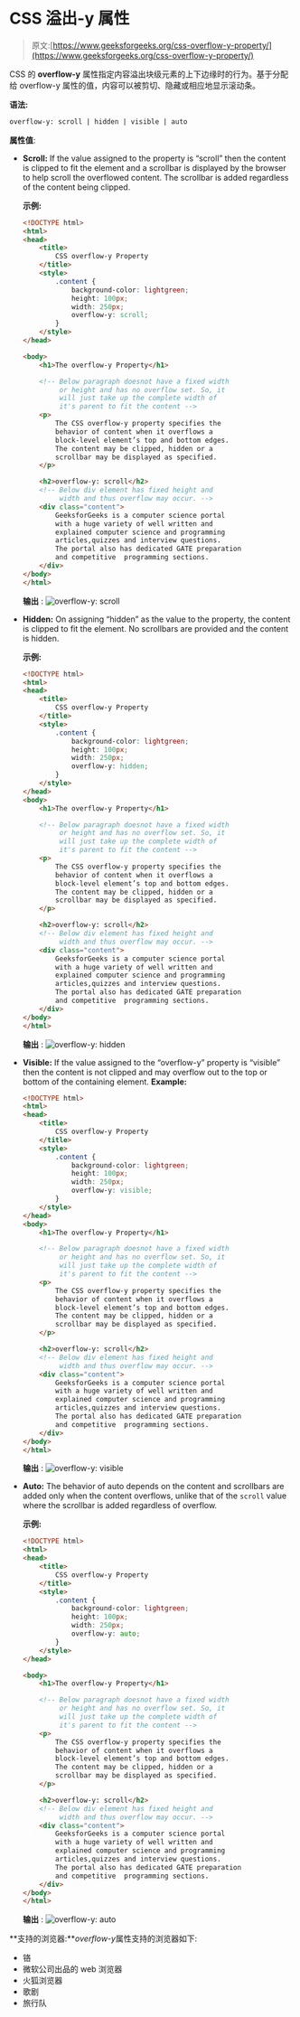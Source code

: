 # CSS 溢出-y 属性

> 原文:[https://www.geeksforgeeks.org/css-overflow-y-property/](https://www.geeksforgeeks.org/css-overflow-y-property/)

CSS 的 **overflow-y** 属性指定内容溢出块级元素的上下边缘时的行为。基于分配给 overflow-y 属性的值，内容可以被剪切、隐藏或相应地显示滚动条。

**语法:**

```html
overflow-y: scroll | hidden | visible | auto
```

**属性值**:

*   **Scroll:** If the value assigned to the property is “scroll” then the content is clipped to fit the element and a scrollbar is displayed by the browser to help scroll the overflowed content. The scrollbar is added regardless of the content being clipped.

    **示例:**

    ```html
    <!DOCTYPE html>
    <html>
    <head>
        <title>
            CSS overflow-y Property
        </title>
        <style>
            .content {
                background-color: lightgreen;
                height: 100px;
                width: 250px;
                overflow-y: scroll;
            }
        </style>
    </head>

    <body>
        <h1>The overflow-y Property</h1>

        <!-- Below paragraph doesnot have a fixed width
             or height and has no overflow set. So, it 
             will just take up the complete width of 
             it's parent to fit the content -->
        <p>
            The CSS overflow-y property specifies the
            behavior of content when it overflows a 
            block-level element’s top and bottom edges.
            The content may be clipped, hidden or a 
            scrollbar may be displayed as specified.
        </p>

        <h2>overflow-y: scroll</h2>
        <!-- Below div element has fixed height and 
             width and thus overflow may occur. -->
        <div class="content">
            GeeksforGeeks is a computer science portal 
            with a huge variety of well written and 
            explained computer science and programming
            articles,quizzes and interview questions.
            The portal also has dedicated GATE preparation
            and competitive  programming sections.
        </div>
    </body>
    </html>                    
    ```

    **输出** :
    ![overflow-y: scroll](img/1eb4e2763dcb7e1f4efc2fff140fc0d4.png)

*   **Hidden:** On assigning “hidden” as the value to the property, the content is clipped to fit the element. No scrollbars are provided and the content is hidden.

    **示例:**

    ```html
    <!DOCTYPE html>
    <html>
    <head>
        <title>
            CSS overflow-y Property
        </title>
        <style>
            .content {
                background-color: lightgreen;
                height: 100px;
                width: 250px;
                overflow-y: hidden;
            }
        </style>
    </head>
    <body>
        <h1>The overflow-y Property</h1>

        <!-- Below paragraph doesnot have a fixed width
             or height and has no overflow set. So, it 
             will just take up the complete width of 
             it's parent to fit the content -->
        <p>
            The CSS overflow-y property specifies the
            behavior of content when it overflows a 
            block-level element’s top and bottom edges.
            The content may be clipped, hidden or a 
            scrollbar may be displayed as specified.
        </p>

        <h2>overflow-y: scroll</h2>
        <!-- Below div element has fixed height and 
             width and thus overflow may occur. -->
        <div class="content">
            GeeksforGeeks is a computer science portal 
            with a huge variety of well written and 
            explained computer science and programming
            articles,quizzes and interview questions.
            The portal also has dedicated GATE preparation
            and competitive  programming sections.
        </div>
    </body>
    </html>                    
    ```

    **输出** :
    ![overflow-y: hidden](img/f96850d25109de1c7edbac3077d302d5.png)

*   **Visible:** If the value assigned to the “overflow-y” property is “visible” then the content is not clipped and may overflow out to the top or bottom of the containing element.
    **Example:**

    ```html
    <!DOCTYPE html>
    <html>
    <head>
        <title>
            CSS overflow-y Property
        </title>
        <style>
            .content {
                background-color: lightgreen;
                height: 100px;
                width: 250px;
                overflow-y: visible;
            }
        </style>
    </head>
    <body>
        <h1>The overflow-y Property</h1>

        <!-- Below paragraph doesnot have a fixed width
             or height and has no overflow set. So, it 
             will just take up the complete width of 
             it's parent to fit the content -->
        <p>
            The CSS overflow-y property specifies the
            behavior of content when it overflows a 
            block-level element’s top and bottom edges.
            The content may be clipped, hidden or a 
            scrollbar may be displayed as specified.
        </p>

        <h2>overflow-y: scroll</h2>
        <!-- Below div element has fixed height and 
             width and thus overflow may occur. -->
        <div class="content">
            GeeksforGeeks is a computer science portal 
            with a huge variety of well written and 
            explained computer science and programming
            articles,quizzes and interview questions.
            The portal also has dedicated GATE preparation
            and competitive  programming sections.
        </div>
    </body>
    </html>                    
    ```

    **输出** :
    ![overflow-y: visible](img/df500c532b50e68d60f21ff8cd22f752.png)

*   **Auto:** The behavior of auto depends on the content and scrollbars are added only when the content overflows, unlike that of the `scroll` value where the scrollbar is added regardless of overflow.

    **示例:**

    ```html
    <!DOCTYPE html>
    <html>
    <head>
        <title>
            CSS overflow-y Property
        </title>
        <style>
            .content {
                background-color: lightgreen;
                height: 100px;
                width: 250px;
                overflow-y: auto;
            }
        </style>
    </head>

    <body>
        <h1>The overflow-y Property</h1>

        <!-- Below paragraph doesnot have a fixed width
             or height and has no overflow set. So, it 
             will just take up the complete width of 
             it's parent to fit the content -->
        <p>
            The CSS overflow-y property specifies the
            behavior of content when it overflows a 
            block-level element’s top and bottom edges.
            The content may be clipped, hidden or a 
            scrollbar may be displayed as specified.
        </p>

        <h2>overflow-y: scroll</h2>
        <!-- Below div element has fixed height and 
             width and thus overflow may occur. -->
        <div class="content">
            GeeksforGeeks is a computer science portal 
            with a huge variety of well written and 
            explained computer science and programming
            articles,quizzes and interview questions.
            The portal also has dedicated GATE preparation
            and competitive  programming sections.
        </div>
    </body>
    </html>                    
    ```

    **输出** :
    ![overflow-y: auto](img/fb53a11c04c8efdb634fa4609975c010.png)

**支持的浏览器:***overflow-y*属性支持的浏览器如下:

*   铬
*   微软公司出品的 web 浏览器
*   火狐浏览器
*   歌剧
*   旅行队
